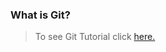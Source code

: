 ### What is Git?

> To see Git Tutorial click [here.](https://github.com/barisdalyan/git-tutorial/blob/master/git/tutorial.md)
